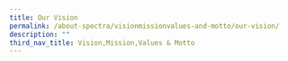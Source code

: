 ```yaml
---
title: Our Vision
permalink: /about-spectra/visionmissionvalues-and-motto/our-vision/
description: ""
third_nav_title: Vision,Mission,Values & Motto
---
```

